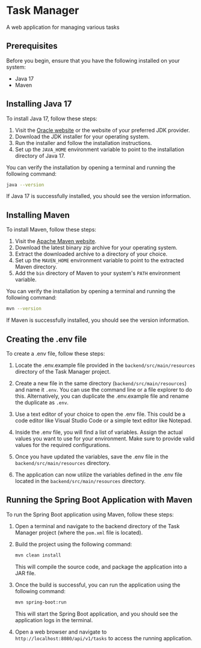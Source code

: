 # Task Manager
 A web application for managing various tasks

## Prerequisites

Before you begin, ensure that you have the following installed on your system:

- Java 17
- Maven

## Installing Java 17

To install Java 17, follow these steps:

1. Visit the [Oracle website](https://www.oracle.com/java/technologies/javase-jdk17-downloads.html) or the website of your preferred JDK provider.
2. Download the JDK installer for your operating system.
3. Run the installer and follow the installation instructions.
4. Set up the `JAVA_HOME` environment variable to point to the installation directory of Java 17.

You can verify the installation by opening a terminal and running the following command:

```bash
java --version
```

If Java 17 is successfully installed, you should see the version information.

## Installing Maven

To install Maven, follow these steps:

1. Visit the [Apache Maven website](https://maven.apache.org/download.cgi).
2. Download the latest binary zip archive for your operating system.
3. Extract the downloaded archive to a directory of your choice.
4. Set up the `MAVEN_HOME` environment variable to point to the extracted Maven directory.
5. Add the `bin` directory of Maven to your system's `PATH` environment variable.

You can verify the installation by opening a terminal and running the following command:

```bash
mvn --version
```

If Maven is successfully installed, you should see the version information.

## Creating the  .env file 

To create a .env file, follow these steps:

1. Locate the .env.example file provided in the `backend/src/main/resources` directory of the Task Manager project.

2. Create a new file in the same directory (`backend/src/main/resources`) and name it `.env`. You can use the command line or a file explorer to do this. Alternatively, you can duplicate the .env.example file and rename the duplicate as `.env`.

3. Use a text editor of your choice to open the .env file. This could be a code editor like Visual Studio Code or a simple text editor like Notepad.

4. Inside the .env file, you will find a list of variables. Assign the actual values you want to use for your environment. Make sure to provide valid values for the required configurations.

5. Once you have updated the variables, save the .env file in the `backend/src/main/resources` directory.

6. The application can now utilize the variables defined in the .env file located in the `backend/src/main/resources` directory. 

## Running the Spring Boot Application with Maven

To run the Spring Boot application using Maven, follow these steps:

1. Open a terminal and navigate to the backend directory of the Task Manager project (where the `pom.xml` file is located).
2. Build the project using the following command:

   ```bash
   mvn clean install
   ```

   This will compile the source code, and package the application into a JAR file.

3. Once the build is successful, you can run the application using the following command:

   ```bash
   mvn spring-boot:run
   ```

   This will start the Spring Boot application, and you should see the application logs in the terminal.

4. Open a web browser and navigate to `http://localhost:8080/api/v1/tasks` to access the running application.
